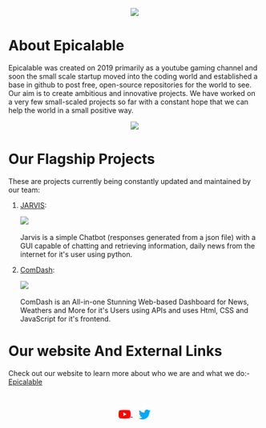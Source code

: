 

<p align="center">
<img width="40%" src="https://github.com/Epicalable/epicalable.github.io/assets/119758164/0b5041d9-ab5c-48ef-97fe-294adc76263d">
</p >

# About Epicalable
Epicalable was created on 2019 primarily as a youtube gaming channel and soon the small scale startup moved into the coding world and established a base in github to post free, open-source repositories for the world to see. Our aim is to create ambitious and innovative projects. We have worked on a very few small-scaled projects so far with a constant hope that we can help the world in a small positive way.

<p align="center">
<img width="150" src="https://github.com/Epicalable/.github/assets/69076784/4e6b5cac-375f-471c-9759-2ea9829c2329">
</p >


# Our Flagship Projects
These are projects currently being constantly updated and maintained by our team:

1. [JARVIS](https://github.com/Epicalable/JARVIS):
   <p align="left">
   <img width="150" src="https://user-images.githubusercontent.com/69076784/180637424-8d2737c9-ead7-4d65-a8e8-a2c36d9474e8.png">
   </p >
   Jarvis is a simple Chatbot (responses generated from a json file) with a GUI capable of chatting and retrieving information, daily news from the internet for it's user using python.

2. [ComDash](https://github.com/Epicalable/ComDash):
   <p align="left">
   <img width="150" src="https://github.com/Epicalable/.github/assets/69076784/6191c860-39d9-4065-9136-b7a5e6e95cb4">
   </p >
   ComDash is an All-in-one Stunning Web-based Dashboard for News, Weathers and More for it's Users using APIs and uses Html, CSS and JavaScript for it's frontend.

# Our website And External Links
Check out our website to learn more about who we are and what we do:- [Epicalable](https://epicalable.github.io/epicalable.html)

<br>
<p align="center">  

  <a href="https://www.youtube.com/@Epicalable_Industries" target="_blank">
     <img align="center" width="24px" src="https://raw.githubusercontent.com/MahaMohan/MahaMohan/ce5c06884ad5eebede5e04746371745eb548917e/icons/youtube.svg"/>
  </a> &nbsp;&nbsp;

  <a href="https://twitter.com/_Epicalable_" target="_blank">
     <img align="center" width="24px" src="https://raw.githubusercontent.com/MahaMohan/MahaMohan/12ee805794a25a29fa6c6299cdfdd343f245b795/icons/Twitter.svg"/>
  </a>
</p >
